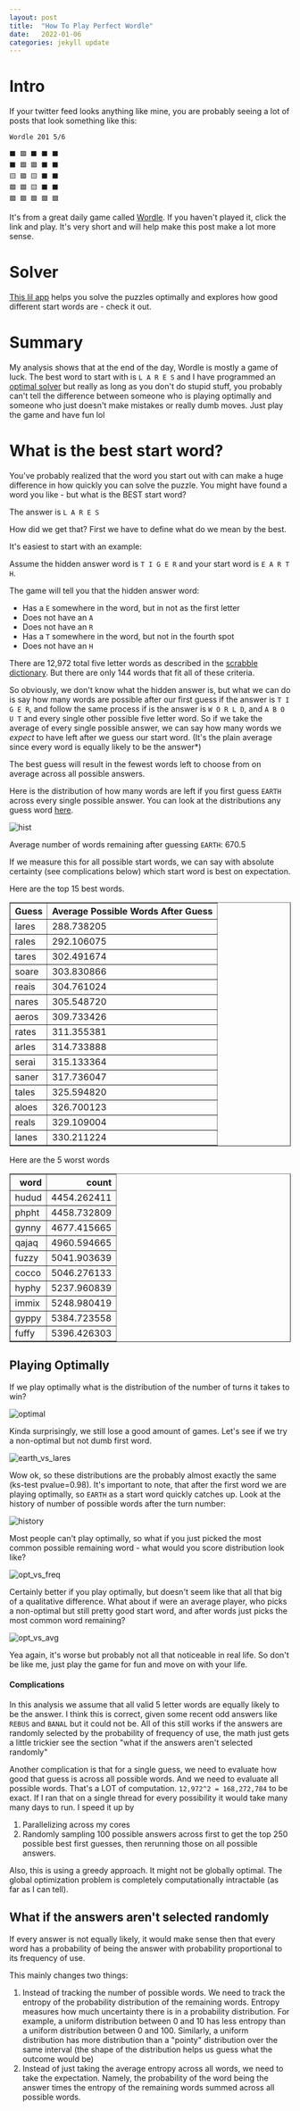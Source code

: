 ```yaml
---
layout: post
title:  "How To Play Perfect Wordle"
date:   2022-01-06
categories: jekyll update
---
```


# Intro

If your twitter feed looks anything like mine, you are probably seeing 
a lot of posts that look something like this:

```
Wordle 201 5/6

⬛ 🟩 ⬛ ⬛ ⬛
⬛ 🟩 🟩 ⬛ ⬛
🟨 🟩 🟨 ⬛ ⬛
🟩 🟩 🟨 ⬛ ⬛
🟩 🟩 🟩 🟩 🟩
```

It's from a great daily game called <a href="https://www.powerlanguage.co.uk/wordle/" target="_blank">Wordle</a>. If you haven't played it, click the link and
play. It's very short and will help make this post make a lot more sense.

# Solver

[This lil app](https://share.streamlit.io/tjboller/wordle/main/visualizations.py)
helps you solve the puzzles optimally and explores how good different start
 words are - check it out.

# Summary

My analysis shows that at the end of the day, Wordle is mostly a game of luck.
The best word to start with is `L A R E S` and I have programmed an [optimal
solver](https://share.streamlit.io/tjboller/wordle/main/visualizations.py) but 
really as long as you don't do stupid stuff, you probably can't tell the difference
between someone who is playing optimally and someone who just doesn't make 
mistakes or really dumb moves. Just play the game and have fun lol

# What is the best start word?

You've probably realized that the word you start out with can make a huge difference
in how quickly you can solve the puzzle. You might have found a word 
you like - but what is the BEST start word?

The answer is `L A R E S`

How did we get that? First we have to define what do we mean by the best.

It's easiest to start with an example:

Assume the hidden answer word is `T I G E R` and your start word is `E A R T H`.

The game will tell you that the hidden answer word:
- Has a `E` somewhere in the word, but in not as the first letter
- Does not have an `A`
- Does not have an `R`
- Has a `T` somewhere in the word, but not in the fourth spot
- Does not have an `H`

There are 12,972 total five letter words as described in the <a href=" https://drive.google.com/file/d/1oGDf1wjWp5RF_X9C7HoedhIWMh5uJs8s/view" target="_blank">scrabble 
dictionary</a>. But there are only 144 words that fit all of these criteria. 


So obviously, we don't know what the hidden answer is, but what we can do is
say how many words are possible after our first guess 
if the answer is `T I G E R`, 
and follow the same process if is the answer is `W O R L D`,
and `A B O U T` and every single other possible five letter word. So if we
take the average of every single possible answer, 
we can say how many words we *expect* to have left after we guess our 
start word.  (It's the plain average since every word is equally 
likely to be the answer*)

The best guess will result in the fewest words left to choose from on average
across all possible answers.

Here is the distribution of how many words are left if you first guess 
`EARTH` across every single possible answer. You can look at the distributions 
any guess word [here](https://share.streamlit.io/tjboller/wordle/main/visualizations.py).

<img src="{{site.url}}/resources/guess_histogram.png" alt="hist">

Average number of words remaining after guessing `EARTH`: 670.5

If we measure this for all possible start words, we can say with absolute 
certainty (see complications below) which start word is best on expectation. 

Here are the top 15 best words.

<table border="1" class="dataframe"><thead><tr style="text-align: right;"><th>Guess</th><th>Average Possible Words After Guess</th></tr></thead><tbody><tr><td>lares</td><td>288.738205</td></tr><tr><td>rales</td><td>292.106075</td></tr><tr><td>tares</td><td>302.491674</td></tr><tr><td>soare</td><td>303.830866</td></tr><tr><td>reais</td><td>304.761024</td></tr><tr><td>nares</td><td>305.548720</td></tr><tr><td>aeros</td><td>309.733426</td></tr><tr><td>rates</td><td>311.355381</td></tr><tr><td>arles</td><td>314.733888</td></tr><tr><td>serai</td><td>315.133364</td></tr><tr><td>saner</td><td>317.736047</td></tr><tr><td>tales</td><td>325.594820</td></tr><tr><td>aloes</td><td>326.700123</td></tr><tr><td>reals</td><td>329.109004</td></tr><tr><td>lanes</td><td>330.211224</td></tr></tbody></table>

Here are the 5 worst words

<table border="1" class="dataframe">  <thead>    <tr style="text-align: right;">      <th>word</th>      <th>count</th>    </tr>  </thead>  <tbody>    <tr>      <td>hudud</td>      <td>4454.262411</td>    </tr>    <tr>      <td>phpht</td>      <td>4458.732809</td>    </tr>    <tr>      <td>gynny</td>      <td>4677.415665</td>    </tr>    <tr>      <td>qajaq</td>      <td>4960.594665</td>    </tr>    <tr>      <td>fuzzy</td>      <td>5041.903639</td>    </tr>    <tr>      <td>cocco</td>      <td>5046.276133</td>    </tr>    <tr>      <td>hyphy</td>      <td>5237.960839</td>    </tr>    <tr>      <td>immix</td>      <td>5248.980419</td>    </tr>    <tr>      <td>gyppy</td>      <td>5384.723558</td>    </tr>    <tr>      <td>fuffy</td>      <td>5396.426303</td>    </tr>  </tbody></table>

## Playing Optimally

If we play optimally what is the distribution of the number of turns it takes
to win?

<img src="{{site.url}}/resources/play_optimally.png" alt="optimal">

Kinda surprisingly, we still lose a good amount of games. Let's see if we try 
a non-optimal but not dumb first word. 

<img src="{{site.url}}/resources/earth_vs_lares.png" alt="earth_vs_lares">

Wow ok, so these distributions are the probably almost exactly 
the same (ks-test pvalue=0.98).
 It's important to note, that after the first word we are playing optimally, so 
 `EARTH` as a start word quickly catches up. Look at the history of number 
 of possible words after the turn number:
 
<p float="left">
    <img src="{{site.url}}/resources/guess_history.png" alt="history">
</p>

Most people can't play optimally, so what if you just picked the most common
possible remaining word - what would you score distribution look like?

<img src="{{site.url}}/resources/optimal_vs_freq_lares.png" alt="opt_vs_freq">

Certainly better if you play optimally, but doesn't seem like that all that
big of a qualitative difference. What about if were an average player, who picks
a non-optimal but still pretty good start word, and after words just picks
the most common word remaining?

<img src="{{site.url}}/resources/optimal_vs_average.png" alt="opt_vs_avg">

Yea again, it's worse but probably not all that noticeable in real life.
So don't be like me, just play the game for fun and move on with your life. 

#### Complications

In this analysis we assume that all valid 5 letter words are equally likely to
be the answer. I think this is correct, given some recent odd answers like 
`REBUS` and `BANAL` but it could not be. All of this still works if the answers
are randomly selected by the probability of frequency of use, the math just 
gets a little trickier see the section "what if the answers aren't selected randomly"

Another complication is that for a single guess, 
we need to evaluate how good that guess is across all 
possible words. And we need to evaluate all possible words. That's a LOT 
of computation. `12,972^2 = 168,272,784` to be exact. If I ran that on a 
single thread for every possibility it would take many many days to run. 
I speed it up by 
1. Parallelizing across my cores
1. Randomly sampling 100 possible answers across first to get the top 
250 possible best first guesses, then rerunning those on all possible answers.

Also, this is using a greedy approach. It might not be globally optimal. The 
global optimization problem is completely computationally intractable (as far
as I can tell).

## What if the answers aren't selected randomly

If every answer is not equally likely, it would make sense then that every
word has a probability of being the answer with probability proportional 
to its frequency of use. 

This mainly changes two things: 
1. Instead of tracking the number of possible words. We need to track the 
entropy of the probability distribution of the remaining words. Entropy 
measures how much uncertainty there is in a probability distribution. For 
example, a uniform distribution between 0 and 10 has less entropy than a 
uniform distribution between 0 and 100. Similarly, a uniform distribution 
has more distribution than a "pointy" distribution over the same interval
(the shape of the distribution helps us guess what the outcome would be)
2. Instead of just taking the average entropy across all words, we need to 
take the expectation. Namely, the probability of the word being the answer
 times the entropy of the remaining words summed across all possible words.
